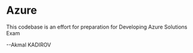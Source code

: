 # Azure

This codebase is an effort for preparation for Developing Azure Solutions Exam

--Akmal KADIROV
